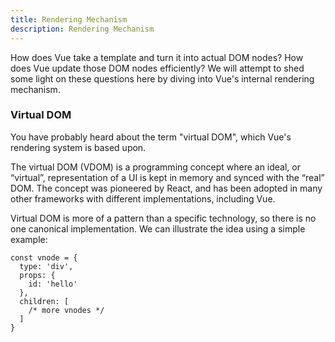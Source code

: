 ```yaml
---
title: Rendering Mechanism
description: Rendering Mechanism
---
```


How does Vue take a template and turn it into actual DOM nodes? How does Vue update those DOM nodes efficiently? We will attempt to shed some light on these questions here by diving into Vue's internal rendering mechanism.

### Virtual DOM​
You have probably heard about the term "virtual DOM", which Vue's rendering system is based upon.

The virtual DOM (VDOM) is a programming concept where an ideal, or “virtual”, representation of a UI is kept in memory and synced with the “real” DOM. The concept was pioneered by React, and has been adopted in many other frameworks with different implementations, including Vue.

Virtual DOM is more of a pattern than a specific technology, so there is no one canonical implementation. We can illustrate the idea using a simple example:

```
const vnode = {
  type: 'div',
  props: {
    id: 'hello'
  },
  children: [
    /* more vnodes */
  ]
}
```